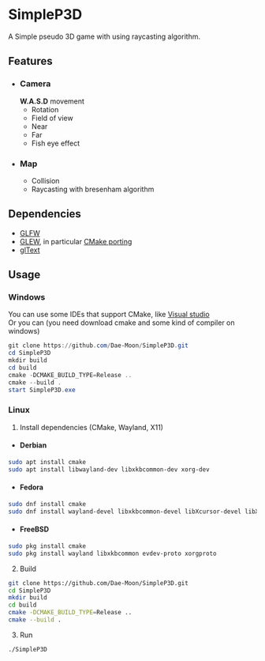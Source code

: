 # SimpleP3D
A Simple pseudo 3D game with using raycasting algorithm.

## Features
* ### Camera
  **W.A.S.D** movement
  * Rotation
  * Field of view
  * Near
  * Far
  * Fish eye effect
* ### Map
  * Collision
  * Raycasting with bresenham algorithm


## Dependencies
* [GLFW](https://github.com/glfw/glfw)
* [GLEW](https://github.com/nigels-com/glew), in particular [CMake porting](https://github.com/Perlmint/glew-cmake)
* [glText](https://github.com/vallentin/glText)

## Usage

### Windows

You can use some IDEs that support CMake, like [Visual studio](https://visualstudio.microsoft.com)  
Or you can (you need download cmake and some kind of compiler on windows)
```PowerShell
git clone https://github.com/Dae-Moon/SimpleP3D.git
cd SimpleP3D
mkdir build
cd build
cmake -DCMAKE_BUILD_TYPE=Release ..
cmake --build .
start SimpleP3D.exe
```

### Linux
1. Install dependencies (CMake, Wayland, X11)
* #### Derbian
```sh
sudo apt install cmake
sudo apt install libwayland-dev libxkbcommon-dev xorg-dev
```
* #### Fedora
```sh
sudo dnf install cmake
sudo dnf install wayland-devel libxkbcommon-devel libXcursor-devel libXi-devel libXinerama-devel libXrandr-devel
```
* #### FreeBSD
```sh
sudo pkg install cmake
sudo pkg install wayland libxkbcommon evdev-proto xorgproto
```

2. Build
```sh
git clone https://github.com/Dae-Moon/SimpleP3D.git
cd SimpleP3D
mkdir build
cd build
cmake -DCMAKE_BUILD_TYPE=Release ..
cmake --build .
```

3. Run
```sh
./SimpleP3D
```
